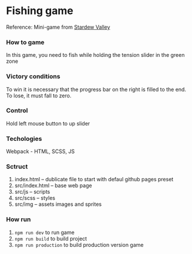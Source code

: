 # Fishing game
Reference: Mini-game from [Stardew Valley](https://www.stardewvalley.net)
### How to game
In this game, you need to fish while holding the tension slider in the green zone
### Victory conditions
To win it is necessary that the progress bar on the right is filled to the end. To lose, it must fall to zero.
### Control
Hold left mouse button to up slider
### Techologies
Webpack - HTML, SCSS, JS
### Sctruct
1. index.html – dublicate file to start with defaul github pages preset
2. src/index.html – base web page
3. src/js – scripts
4. src/scss – styles
5. src/img – assets images and sprites
### How run
1. ```npm run dev``` to run game
2. ```npm run build``` to build project
3. ```npm run production``` to build production version game




